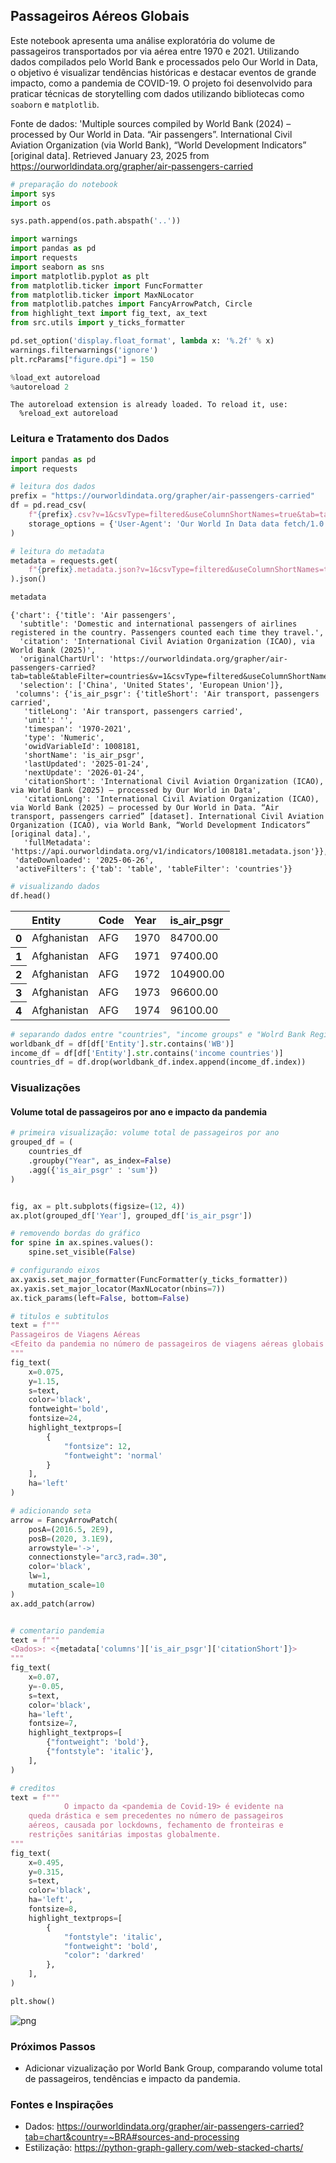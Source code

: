 ## **Passageiros Aéreos Globais**
Este notebook apresenta uma análise exploratória do volume de passageiros transportados por via aérea entre 1970 e 2021. Utilizando dados compilados pelo World Bank e processados pelo Our World in Data, o objetivo é visualizar tendências históricas e destacar eventos de grande impacto, como a pandemia de COVID-19. 
O projeto foi desenvolvido para praticar técnicas de storytelling com dados utilizando bibliotecas como `soaborn` e `matplotlib`.

Fonte de dados: 'Multiple sources compiled by World Bank (2024) – processed by Our World in Data. “Air passengers”. International Civil Aviation Organization (via World Bank), “World Development Indicators” [original data]. Retrieved January 23, 2025 from https://ourworldindata.org/grapher/air-passengers-carried


```python
# preparação do notebook
import sys
import os

sys.path.append(os.path.abspath('..'))

import warnings
import pandas as pd
import requests
import seaborn as sns
import matplotlib.pyplot as plt
from matplotlib.ticker import FuncFormatter
from matplotlib.ticker import MaxNLocator
from matplotlib.patches import FancyArrowPatch, Circle
from highlight_text import fig_text, ax_text
from src.utils import y_ticks_formatter

pd.set_option('display.float_format', lambda x: '%.2f' % x)
warnings.filterwarnings('ignore')
plt.rcParams["figure.dpi"] = 150

%load_ext autoreload
%autoreload 2
```

    The autoreload extension is already loaded. To reload it, use:
      %reload_ext autoreload
    

### **Leitura e Tratamento dos Dados**


```python
import pandas as pd
import requests

# leitura dos dados
prefix = "https://ourworldindata.org/grapher/air-passengers-carried"
df = pd.read_csv(
    f"{prefix}.csv?v=1&csvType=filtered&useColumnShortNames=true&tab=table&tableFilter=countries", 
    storage_options = {'User-Agent': 'Our World In Data data fetch/1.0'}
)

# leitura do metadata
metadata = requests.get(
    f"{prefix}.metadata.json?v=1&csvType=filtered&useColumnShortNames=true&tab=table&tableFilter=countries"
).json()
```


```python
metadata
```




    {'chart': {'title': 'Air passengers',
      'subtitle': 'Domestic and international passengers of airlines registered in the country. Passengers counted each time they travel.',
      'citation': 'International Civil Aviation Organization (ICAO), via World Bank (2025)',
      'originalChartUrl': 'https://ourworldindata.org/grapher/air-passengers-carried?tab=table&tableFilter=countries&v=1&csvType=filtered&useColumnShortNames=true',
      'selection': ['China', 'United States', 'European Union']},
     'columns': {'is_air_psgr': {'titleShort': 'Air transport, passengers carried',
       'titleLong': 'Air transport, passengers carried',
       'unit': '',
       'timespan': '1970-2021',
       'type': 'Numeric',
       'owidVariableId': 1008181,
       'shortName': 'is_air_psgr',
       'lastUpdated': '2025-01-24',
       'nextUpdate': '2026-01-24',
       'citationShort': 'International Civil Aviation Organization (ICAO), via World Bank (2025) – processed by Our World in Data',
       'citationLong': 'International Civil Aviation Organization (ICAO), via World Bank (2025) – processed by Our World in Data. “Air transport, passengers carried” [dataset]. International Civil Aviation Organization (ICAO), via World Bank, “World Development Indicators” [original data].',
       'fullMetadata': 'https://api.ourworldindata.org/v1/indicators/1008181.metadata.json'}},
     'dateDownloaded': '2025-06-26',
     'activeFilters': {'tab': 'table', 'tableFilter': 'countries'}}




```python
# visualizando dados
df.head()
```




<div>
<style scoped>
    .dataframe tbody tr th:only-of-type {
        vertical-align: middle;
    }

    .dataframe tbody tr th {
        vertical-align: top;
    }

    .dataframe thead th {
        text-align: left;
    }
</style>
<table border="0" class="dataframe">
  <thead>
    <tr style="text-align: left;">
      <th></th>
      <th>Entity</th>
      <th>Code</th>
      <th>Year</th>
      <th>is_air_psgr</th>
    </tr>
  </thead>
  <tbody>
    <tr>
      <th>0</th>
      <td>Afghanistan</td>
      <td>AFG</td>
      <td>1970</td>
      <td>84700.00</td>
    </tr>
    <tr>
      <th>1</th>
      <td>Afghanistan</td>
      <td>AFG</td>
      <td>1971</td>
      <td>97400.00</td>
    </tr>
    <tr>
      <th>2</th>
      <td>Afghanistan</td>
      <td>AFG</td>
      <td>1972</td>
      <td>104900.00</td>
    </tr>
    <tr>
      <th>3</th>
      <td>Afghanistan</td>
      <td>AFG</td>
      <td>1973</td>
      <td>96600.00</td>
    </tr>
    <tr>
      <th>4</th>
      <td>Afghanistan</td>
      <td>AFG</td>
      <td>1974</td>
      <td>96100.00</td>
    </tr>
  </tbody>
</table>
</div>




```python
# separando dados entre "countries", "income groups" e "Wolrd Bank Region"
worldbank_df = df[df['Entity'].str.contains('WB')]
income_df = df[df['Entity'].str.contains('income countries')]
countries_df = df.drop(worldbank_df.index.append(income_df.index))
```

### **Visualizações**

#### **Volume total de passageiros por ano e impacto da pandemia**


```python
# primeira visualização: volume total de passageiros por ano
grouped_df = (
    countries_df
    .groupby("Year", as_index=False)
    .agg({'is_air_psgr' : 'sum'})
)


fig, ax = plt.subplots(figsize=(12, 4))
ax.plot(grouped_df['Year'], grouped_df['is_air_psgr'])

# removendo bordas do gráfico
for spine in ax.spines.values():
    spine.set_visible(False)

# configurando eixos
ax.yaxis.set_major_formatter(FuncFormatter(y_ticks_formatter))
ax.yaxis.set_major_locator(MaxNLocator(nbins=7))
ax.tick_params(left=False, bottom=False)

# titulos e subtitulos
text = f"""
Passageiros de Viagens Aéreas
<Efeito da pandemia no número de passageiros de viagens aéreas globais em 2020>
"""
fig_text(
    x=0.075, 
    y=1.15,
    s=text, 
    color='black',
    fontweight='bold',
    fontsize=24,
    highlight_textprops=[
        {
            "fontsize": 12,
            "fontweight": 'normal'
        }
    ],
    ha='left'
)

# adicionando seta
arrow = FancyArrowPatch(
    posA=(2016.5, 2E9),  
    posB=(2020, 3.1E9),    
    arrowstyle='->', 
    connectionstyle="arc3,rad=.30",
    color='black',
    lw=1,
    mutation_scale=10
)
ax.add_patch(arrow)


# comentario pandemia
text = f"""
<Dados>: <{metadata['columns']['is_air_psgr']['citationShort']}>
"""
fig_text(
    x=0.07, 
    y=-0.05,
    s=text, 
    color='black',
    ha='left',
    fontsize=7,
    highlight_textprops=[
        {"fontweight": 'bold'},
        {"fontstyle": 'italic'},
    ],
)

# creditos
text = f"""
            O impacto da <pandemia de Covid-19> é evidente na 
    queda drástica e sem precedentes no número de passageiros
    aéreos, causada por lockdowns, fechamento de fronteiras e 
    restrições sanitárias impostas globalmente.
"""
fig_text(
    x=0.495, 
    y=0.315,
    s=text, 
    color='black',
    ha='left',
    fontsize=8,
    highlight_textprops=[
        {
            "fontstyle": 'italic', 
            "fontweight": 'bold', 
            "color": 'darkred'
        },
    ],
)

plt.show()
```


    
![png](Air_Passengers_files/Air_Passengers_9_0.png)
    


### **Próximos Passos**
- Adicionar vizualização por World Bank Group, comparando volume total de passageiros, tendências e impacto da pandemia.

### **Fontes e Inspirações**
- Dados: https://ourworldindata.org/grapher/air-passengers-carried?tab=chart&country=~BRA#sources-and-processing
- Estilização: https://python-graph-gallery.com/web-stacked-charts/

